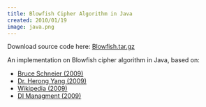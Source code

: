 ```yaml
---
title: Blowfish Cipher Algorithm in Java
created: 2010/01/19
image: java.png
---
```


Download source code here: [Blowfish.tar.gz](https://www.olafrv.com/pico/assets/wordpress/wp-content/uploads/2010/01/Blowfish.tar.gz)

An implementation on Blowfish cipher algorithm in Java, based on:

* [Bruce Schneier (2009)](https://www.schneier.com/paper-blowfish-fse.html)
* [Dr. Herong Yang (2009)](https://www.herongyang.com/crypto/cipher_blowfish.html)
* [Wikipedia (2009)](https://en.wikipedia.org/wiki/Blowfish_\(cipher\))
* [DI Managment (2009)](https://www.di-mgt.com.au/cryptopad.html)
